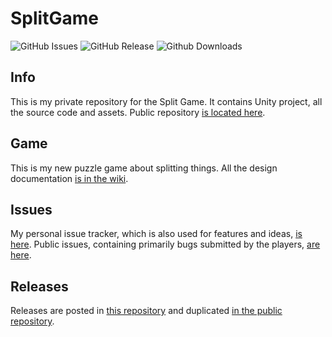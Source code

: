 # SplitGame

![GitHub Issues](https://img.shields.io/github/issues/chuckeles/SplitGame.svg?style=flat-square)
![GitHub Release](https://img.shields.io/github/release/chuckeles/SplitGame.svg?style=flat-square)
![Github Downloads](https://img.shields.io/github/downloads/chuckeles/SplitGame/latest/total.svg?style=flat-square)

## Info

This is my private repository for the Split Game. It contains Unity project, all the source code and assets. Public repository [is located here](https://github.com/chuckeles/SplitGame).

## Game

This is my new puzzle game about splitting things. All the design documentation [is in the wiki](https://github.com/chuckeles/SplitGameCode/wiki).

## Issues

My personal issue tracker, which is also used for features and ideas, [is here](https://github.com/chuckeles/SplitGameCode/issues). Public issues, containing primarily bugs submitted by the players, [are here](https://github.com/chuckeles/SplitGame/issues).

## Releases

Releases are posted in [this repository](https://github.com/chuckeles/SplitGameCode/releases) and duplicated [in the public repository](https://github.com/chuckeles/SplitGame/releases).
